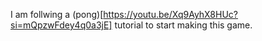 I am follwing a (pong)[https://youtu.be/Xq9AyhX8HUc?si=mQpzwFdey4q0a3jE] tutorial to start making this game.
